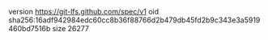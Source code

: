 version https://git-lfs.github.com/spec/v1
oid sha256:16adf942984edc60cc8b36f88766d2b479db45fd2b9c343e3a5919460bd7516b
size 26277
